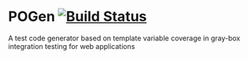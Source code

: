 POGen [![Build Status](https://secure.travis-ci.org/exKAZUu/POGen.png?branch=master)](http://travis-ci.org/exKAZUu/POGen)
=====

A test code generator based on template variable coverage in gray-box integration testing for web applications
